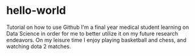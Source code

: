 # hello-world
Tutorial on how to use Github
I'm a final year medical student learning on Data Science in order for me to better utilize it on my future research endeavors. On my leisure time I enjoy playing basketball and chess, and watching dota 2 matches.
